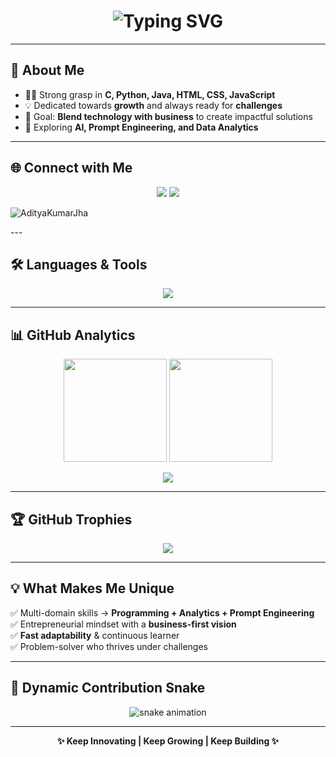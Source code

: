 <!-- WELCOME SECTION -->
<h1 align="center">
  <img src="https://readme-typing-svg.herokuapp.com?font=Orbitron&size=40&duration=4000&pause=500&color=00F5D4&center=true&vCenter=true&width=800&lines=👋+Hey%2C+I'm+Aditya+Kumar+Jha;Computer+Science+Engineer;Future+Entrepreneur+%7C+Businessman;Aspiring+Prompt+Engineer+%26+Data+Analyst" alt="Typing SVG" />
</h1>

---

## 🚀 About Me  
- 👨‍💻 Strong grasp in **C, Python, Java, HTML, CSS, JavaScript**  
- 💡 Dedicated towards **growth** and always ready for **challenges**  
- 🎯 Goal: **Blend technology with business** to create impactful solutions  
- 🌟 Exploring **AI, Prompt Engineering, and Data Analytics**  

---

## 🌐 Connect with Me  
<p align="center">
  <a href="mailto:adityatechno663@gmail.com"><img src="https://img.shields.io/badge/Gmail-D14836?style=for-the-badge&logo=gmail&logoColor=white"/></a>
  <a href="http://www.linkedin.com/in/adityakumarjha999"><img src="https://img.shields.io/badge/LinkedIn-0A66C2?style=for-the-badge&logo=linkedin&logoColor=white"/></a>
</p>
<p align="left"> 
  <img src="https://komarev.com/ghpvc/?username=AdityaKumarJha&label=Profile%20views&color=0e75b6&style=flat" alt="AdityaKumarJha" /> 
</p>
---

## 🛠️ Languages & Tools  
<p align="center">
  <img src="https://skillicons.dev/icons?i=c,python,java,html,css,javascript&theme=dark" />
</p>

---

## 📊 GitHub Analytics  
<p align="center">
  <img src="https://github-readme-stats.vercel.app/api?username=AdityaKumarJha&show_icons=true&theme=tokyonight&hide_border=true" height="165"/>
  <img src="https://github-readme-streak-stats.herokuapp.com?user=AdityaKumarJha&theme=tokyonight&hide_border=true" height="165"/>
</p>

<p align="center">
  <img src="https://github-readme-stats.vercel.app/api/top-langs/?username=AdityaKumarJha&layout=compact&theme=tokyonight&hide_border=true"/>
</p>

---

## 🏆 GitHub Trophies  
<p align="center">
  <img src="https://github-profile-trophy.vercel.app/?username=AdityaKumarJha&theme=matrix&margin-w=15&margin-h=15&no-bg=true&no-frame=true" />
</p>

---

## 💡 What Makes Me Unique  
✅ Multi-domain skills → **Programming + Analytics + Prompt Engineering**  
✅ Entrepreneurial mindset with a **business-first vision**  
✅ **Fast adaptability** & continuous learner  
✅ Problem-solver who thrives under challenges  

---

## 🐍 Dynamic Contribution Snake  
<p align="center">
  <img src="https://raw.githubusercontent.com/AdityaKumarJha/AdityaKumarJha/output/github-contribution-grid-snake.svg" alt="snake animation"/>
</p>

---

<p align="center">
  <b>✨ Keep Innovating | Keep Growing | Keep Building ✨</b>
</p>
